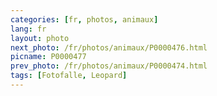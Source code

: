 ```yaml
---
categories: [fr, photos, animaux]
lang: fr
layout: photo
next_photo: /fr/photos/animaux/P0000476.html
picname: P0000477
prev_photo: /fr/photos/animaux/P0000474.html
tags: [Fotofalle, Leopard]
---
```

